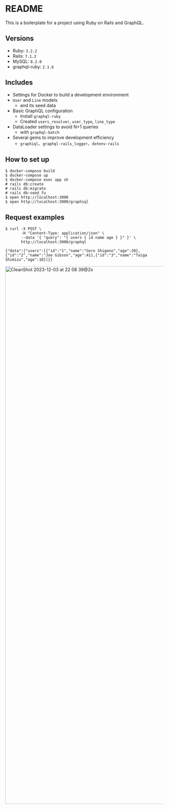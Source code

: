 # README

This is a boilerplate for a project using Ruby on Rails and GraphQL.

## Versions

- Ruby: `3.2.2`
- Rails: `7.1.2`
- MySQL: `8.2.0`
- graphql-ruby: `2.1.6`

## Includes
- Settings for Docker to build a development environment
- `User` and `Line` models
  - and its seed data
- Basic GraphQL configuration
  - Install `graphql-ruby`
  - Created `users_resolver`, `user_type`, `line_type`
- DataLoader settings to avoid N+1 queries
  - with `graphql-batch`
- Several gems to improve development efficiency
  - `graphiql`、`graphql-rails_logger`、`dotenv-rails`

## How to set up

```
$ docker-compose build
$ docker-compose up
$ docker-compose exec app sh
# rails db:create
# rails db:migrate
# rails db:seed_fu
$ open http://localhost:3000
$ open http://localhost:3000/graphiql
```

## Request examples

```shell
$ curl -X POST \
       -H "Content-Type: application/json" \
       --data '{ "query": "{ users { id name age } }" }' \
       http://localhost:3000/graphql

{"data":{"users":[{"id":"1","name":"Goro Shigeno","age":20},{"id":"2","name":"Joe Gibson","age":41},{"id":"3","name":"Taiga Shimizu","age":18}]}}
```
<img width="1710" alt="CleanShot 2023-12-03 at 22 08 39@2x" src="https://github.com/nyshk97/graphrails_template/assets/38527299/b89abe03-0ac9-4136-8875-ddf131af41c7">
